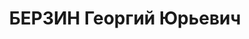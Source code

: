 ---
title: БЕРЗИН Георгий Юрьевич
description: '1899 г.р., латыш, член ВКП(б) с 1922, капитан, нач. военно-траспортной
  службы ТКЖД.

  Арестован 11.05.1937.

  ВКВС - 17.06.1938, ВМН. Расстрелян 17.06.1938, Новосибирск'
---